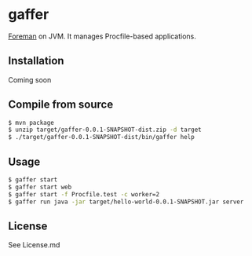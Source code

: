 # gaffer

[Foreman](https://github.com/ddollar/foreman) on JVM. It manages Procfile-based applications.

## Installation

Coming soon

## Compile from source

```sh
$ mvn package
$ unzip target/gaffer-0.0.1-SNAPSHOT-dist.zip -d target
$ ./target/gaffer-0.0.1-SNAPSHOT-dist/bin/gaffer help
```

## Usage

```sh
$ gaffer start
$ gaffer start web
$ gaffer start -f Procfile.test -c worker=2
$ gaffer run java -jar target/hello-world-0.0.1-SNAPSHOT.jar server
```

## License

See License.md